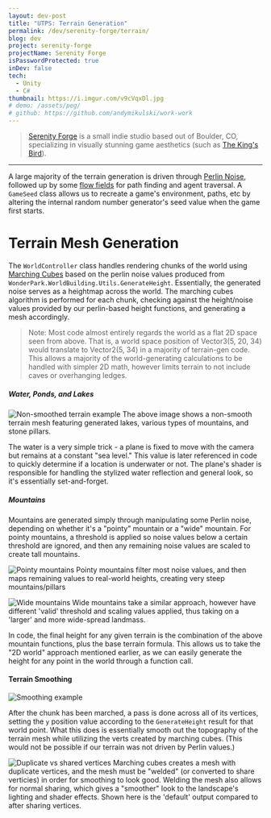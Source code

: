 ```yaml
---
layout: dev-post
title: "UTPS: Terrain Generation"
permalink: /dev/serenity-forge/terrain/
blog: dev
project: serenity-forge
projectName: Serenity Forge
isPasswordProtected: true
inDev: false
tech:
  - Unity
  - C#
thumbnail: https://i.imgur.com/v9cVqxDl.jpg
# demo: /assets/peg/
# github: https://github.com/andymikulski/work-work
---
```



>[Serenity Forge](https://serenityforge.com/) is a small indie studio based out of Boulder, CO, specializing in visually stunning game aesthetics (such as [The King's Bird](https://store.steampowered.com/app/812550/The_Kings_Bird/)).


<!-- # About

In an unannounced park sim, the player would be given procedurally-generated sections of land, complete with walkable paths and predefined areas for building rollercoaster rides. I was responsible for creating the procedural systems for the game, such as:

- Terrain mesh creation
- World pathway planning
- Buildable area "discovery"
- Foliage placement + planting
- World-traversing AI agents

A large majority of the terrain generation is driven through [Perlin Noise](https://en.wikipedia.org/wiki/Perlin_noise), followed up by some [flow fields](https://en.wikipedia.org/wiki/Vector_field) for path finding and agent traversal. A `GameSeed` class allows us to recreate a game's environment, paths, etc by altering the internal random number generator's seed value when the game first starts. -->

---

A large majority of the terrain generation is driven through [Perlin Noise](https://en.wikipedia.org/wiki/Perlin_noise), followed up by some [flow fields](https://en.wikipedia.org/wiki/Vector_field) for path finding and agent traversal. A `GameSeed` class allows us to recreate a game's environment, paths, etc by altering the internal random number generator's seed value when the game first starts.

# Terrain Mesh Generation

The `WorldController` class handles rendering chunks of the world using [Marching Cubes](https://en.wikipedia.org/wiki/Marching_cubes) based on the perlin noise values produced from `WonderPark.WorldBuilding.Utils.GenerateHeight`. Essentially, the generated noise serves as a heightmap across the world. The marching cubes algorithm is performed for each chunk, checking against the height/noise values provided by our perlin-based height functions, and generating a mesh accordingly.

>Note: Most code almost entirely regards the world as a flat 2D space seen from above. That is, a world space position of Vector3(5, 20, 34) would translate to Vector2(5, 34) in a majority of terrain-gen code. This allows a majority of the world-generating calculations to be handled with simpler 2D math, however limits terrain to not include caves or overhanging ledges.

##### Water, Ponds, and Lakes


![Non-smoothed terrain example](https://i.imgur.com/v9cVqxD.jpg)
<label>The above image shows a non-smooth terrain mesh featuring generated lakes, various types of mountains, and stone pillars.</label>

The water is a very simple trick - a plane is fixed to move with the camera but remains at a constant "sea level." This value is later referenced in code to quickly determine if a location is underwater or not. The plane's shader is responsible for handling the stylized water reflection and general look, so it's essentially set-and-forget.

##### Mountains

Mountains are generated simply through manipulating some Perlin noise, depending on whether it's a "pointy" mountain or a "wide" mountain. For pointy mountains, a threshold is applied so noise values below a certain threshold are ignored, and then any remaining noise values are scaled to create tall mountains.

![Pointy mountains](https://i.imgur.com/kUwYC0v.jpg)
<label>Pointy mountains filter most noise values, and then maps remaining values to real-world heights, creating very steep mountains/pillars</label>

![Wide mountains](https://i.imgur.com/zQb4lpb.jpg)
<label>Wide mountains take a similar approach, however have different 'valid' threshold and scaling values applied, thus taking on a 'larger' and more wide-spread landmass.</label>

In code, the final height for any given terrain is the combination of the above mountain functions, plus the base terrain formula. This allows us to take the "2D world" approach mentioned earlier, as we can easily generate the height for any point in the world through a function call.


#### Terrain Smoothing

![Smoothing example](https://i.imgur.com/BQOJTY2.jpg)

After the chunk has been marched, a pass is done across all of its vertices, setting the `y` position value according to the `GenerateHeight` result for that world point. What this does is essentially smooth out the topography of the terrain mesh while utilizing the verts created by marching cubes. (This would not be possible if our terrain was not driven by Perlin values.)

![Duplicate vs shared vertices](https://i.imgur.com/mEtPUgz.jpg)
<label>Marching cubes creates a mesh with duplicate vertices, and the mesh must be "welded" (or converted to share verticies) in order for smoothing to look good. Welding the mesh also allows for normal sharing, which gives a "smoother" look to the landscape's lighting and shader effects. Shown here is the 'default' output compared to after sharing vertices.</label>



